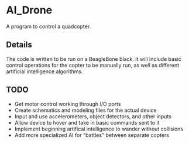 # AI_Drone

A program to control a quadcopter.

## Details

The code is written to be run on a BeagleBone black. It will include basic
control operations for the copter to be manually run, as well as different
artificial intelligence algorithms.

## TODO

* Get motor control working through I/O ports
* Create schematics and modeling files for the actual device
* Input and use accelerometers, object detectors, and other inputs
* Allow device to hover and take in basic commands sent to it
* Implement beginning artifical intelligence to wander without collisions
* Add more specialized AI for "battles" between separate copters